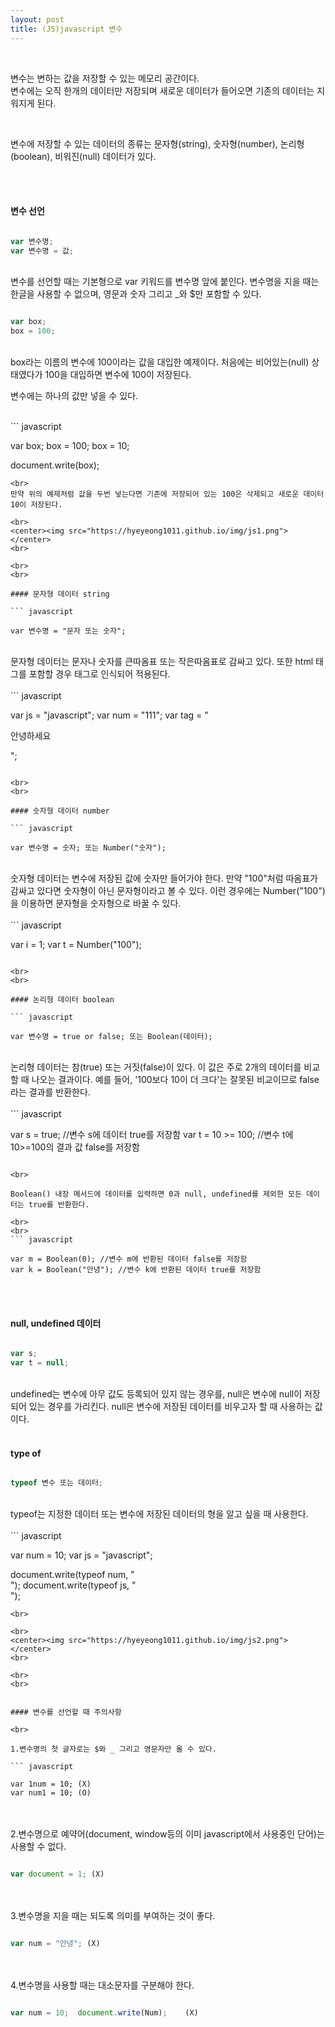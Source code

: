 ```yaml
---
layout: post
title: (JS)javascript 변수
---
```


<br>

변수는 변하는 값을 저장할 수 있는 메모리 공간이다.   
변수에는 오직 한개의 데이터만 저장되며 새로운 데이터가 들어오면 기존의 데이터는 지워지게 된다. 

<br>

변수에 저장할 수 있는 데이터의 종류는 문자형(string), 숫자형(number), 논리형(boolean), 비워진(null) 데이터가 있다. 

<br>
<br>

#### 변수 선언

``` javascript

var 변수명;
var 변수명 = 값;

```
<br>
변수를 선언할 때는 기본형으로 var 키워드를 변수명 앞에 붙인다.   
변수명을 지을 때는 한글을 사용할 수 없으며, 영문과 숫자 그리고 _와 $만 포함할 수 있다. 
<br>

``` javascript

var box;
box = 100;

```
<br>
box라는 이름의 변수에 100이라는 값을 대입한 예제이다.   
처음에는 비어있는(null) 상태였다가 100을 대입하면 변수에 100이 저장된다.

<br>

변수에는 하나의 값만 넣을 수 있다. 

<br>
``` javascript

var box;
box = 100; 
box = 10;

document.write(box);

```
<br>
만약 위의 예제처럼 값을 두번 넣는다면 기존에 저장되어 있는 100은 삭제되고 새로운 데이터 10이 저장된다. 

<br>
<center><img src="https://hyeyeong1011.github.io/img/js1.png"></center>
<br>

<br>
<br>

#### 문자형 데이터 string

``` javascript

var 변수명 = "문자 또는 숫자";

```
<br>
문자형 데이터는 문자나 숫자를 큰따옴표 또는 작은따옴표로 감싸고 있다.  
또한 html 태그를 포함할 경우 태그로 인식되어 적용된다. 

<br>
<br>
``` javascript

var js = "javascript";
var num = "111";
var tag = "<p>안녕하세요</p>";

```

<br>
<br>

#### 숫자형 데이터 number

``` javascript

var 변수명 = 숫자; 또는 Number("숫자");

```
<br>
숫자형 데이터는 변수에 저장된 값에 숫자만 들어가야 한다.   
만약 "100"처럼 따옴표가 감싸고 있다면 숫자형이 아닌 문자형이라고 볼 수 있다. 이런 경우에는 Number("100")을 이용하면 문자형을 숫자형으로 바꿀 수 있다. 

<br>
<br>
``` javascript

var i = 1;
var t = Number("100");

```

<br>
<br>

#### 논리형 데이터 boolean

``` javascript

var 변수명 = true or false; 또는 Boolean(데이터);

```
<br>
논리형 데이터는 참(true) 또는 거짓(false)이 있다. 이 값은 주로 2개의 데이터를 비교할 때 나오는 결과이다.  
예를 들어, '100보다 10이 더 크다'는 잘못된 비교이므로 false라는 결과를 반환한다. 

<br>
<br>
``` javascript

var s = true; //변수 s에 데이터 true를 저장함
var t = 10 >= 100; //변수 t에 10>=100의 결과 값 false를 저장함

```

<br>

Boolean() 내장 메서드에 데이터를 입력하면 0과 null, undefined를 제외한 모든 데이터는 true를 반환한다. 

<br>
<br>
``` javascript

var m = Boolean(0); //변수 m에 반환된 데이터 false를 저장함
var k = Boolean("안녕"); //변수 k에 반환된 데이터 true를 저장함

```

<br>
<br>

#### null, undefined 데이터

``` javascript

var s;
var t = null;

```
<br>
undefined는 변수에 아무 값도 등록되어 있지 않는 경우를, null은 변수에 null이 저장되어 있는 경우를 가리킨다.  
null은 변수에 저장된 데이터를 비우고자 할 때 사용하는 값이다. 

<br>
<br>

#### type of

``` javascript

typeof 변수 또는 데이터;

```
<br>
typeof는 지정한 데이터 또는 변수에 저장된 데이터의 형을 알고 싶을 때 사용한다. 

<br>
<br>
``` javascript

var num = 10;
var js = "javascript";

document.write(typeof num, "<br>");
document.write(typeof js, "<br>");

```
<br>

<br>
<center><img src="https://hyeyeong1011.github.io/img/js2.png"></center>
<br>

<br>
<br>


#### 변수를 선언할 때 주의사항

<br>

1.변수명의 첫 글자로는 $와 _ 그리고 영문자만 올 수 있다. 

``` javascript

var 1num = 10; (X)
var num1 = 10; (O)

```

<br>
<br>
2.변수명으로 예약어(document, window등의 이미 javascript에서 사용중인 단어)는 사용할 수 없다.

``` javascript

var document = 1; (X)

```

<br>
<br>
3.변수명을 지을 때는 되도록 의미를 부여하는 것이 좋다.

``` javascript

var num = "안녕"; (X)

```

<br>
<br>
4.변수명을 사용할 때는 대소문자를 구분해야 한다. 

``` javascript

var num = 10;  document.write(Num);    (X)

```


<br>
